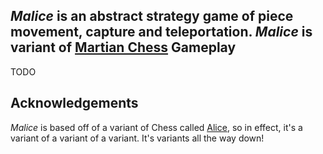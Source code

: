 *Malice* is an abstract strategy game of piece movement, capture and teleportation.  *Malice* is variant of [Martian Chess](http://icehousegames.org/wiki/index.php?title=Martian_Chess) 
Gameplay
--------

TODO

Acknowledgements
----------------

*Malice* is based off of a variant of Chess called [Alice](http://www.chessvariants.org/other.dir/alice.html), so in effect, it's a variant of a variant of a variant.  It's variants all the way down!
